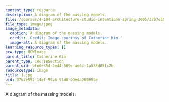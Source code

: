 ```yaml
---
content_type: resource
description: A diagram of the massing models.
file: /courses/4-104-architecture-studio-intentions-spring-2005/37b7e55214ef95b691d809eda963659e_1.jpg
file_type: image/jpeg
image_metadata:
  caption: A diagram of the massing models.
  credit: 'Credit: Image courtesy of Catherine Kim.'
  image-alt: A diagram of the massing models.
learning_resource_types: []
ocw_type: OCWImage
parent_title: Catherine Kim
parent_type: CourseSection
parent_uid: bfe6e354-3e44-569e-ae04-1a533d89fc2b
resourcetype: Image
title: 1.jpg
uid: 37b7e552-14ef-95b6-91d8-09eda963659e
---
```

A diagram of the massing models.

